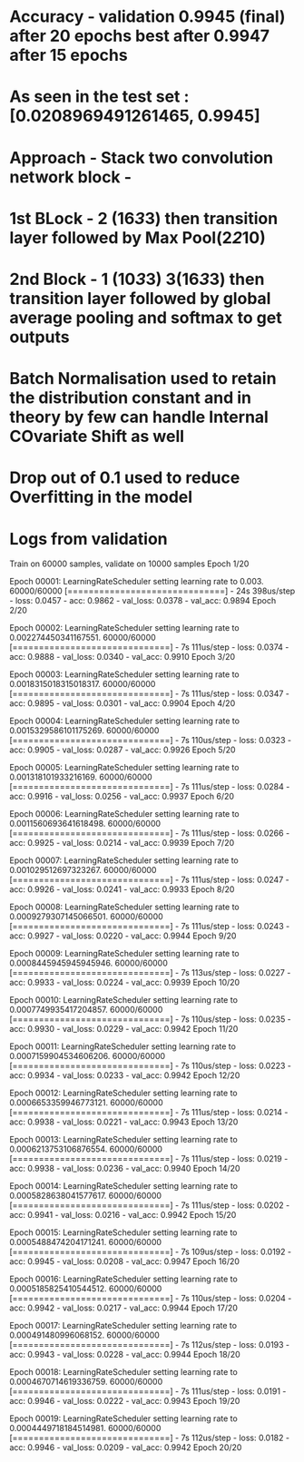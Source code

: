 # Accuracy - validation 0.9945 (final) after 20 epochs best after 0.9947 after 15 epochs
# As seen in the test set : [0.0208969491261465, 0.9945]
# Approach - Stack two convolution network block - 
# 1st BLock - 2 (16*3*3) then transition layer followed by Max Pool(2*2*10)
# 2nd Block - 1 (10*3*3) 3(16*3*3) then transition layer followed by global average pooling and softmax to get outputs
# Batch Normalisation used to retain the distribution constant and in theory by few can handle Internal COvariate Shift as well
# Drop out of 0.1 used to reduce Overfitting in the model
# Logs from validation 

Train on 60000 samples, validate on 10000 samples
Epoch 1/20

Epoch 00001: LearningRateScheduler setting learning rate to 0.003.
60000/60000 [==============================] - 24s 398us/step - loss: 0.0457 - acc: 0.9862 - val_loss: 0.0378 - val_acc: 0.9894
Epoch 2/20

Epoch 00002: LearningRateScheduler setting learning rate to 0.002274450341167551.
60000/60000 [==============================] - 7s 111us/step - loss: 0.0374 - acc: 0.9888 - val_loss: 0.0340 - val_acc: 0.9910
Epoch 3/20

Epoch 00003: LearningRateScheduler setting learning rate to 0.0018315018315018317.
60000/60000 [==============================] - 7s 111us/step - loss: 0.0347 - acc: 0.9895 - val_loss: 0.0301 - val_acc: 0.9904
Epoch 4/20

Epoch 00004: LearningRateScheduler setting learning rate to 0.0015329586101175269.
60000/60000 [==============================] - 7s 110us/step - loss: 0.0323 - acc: 0.9905 - val_loss: 0.0287 - val_acc: 0.9926
Epoch 5/20

Epoch 00005: LearningRateScheduler setting learning rate to 0.001318101933216169.
60000/60000 [==============================] - 7s 111us/step - loss: 0.0284 - acc: 0.9916 - val_loss: 0.0256 - val_acc: 0.9937
Epoch 6/20

Epoch 00006: LearningRateScheduler setting learning rate to 0.0011560693641618498.
60000/60000 [==============================] - 7s 111us/step - loss: 0.0266 - acc: 0.9925 - val_loss: 0.0214 - val_acc: 0.9939
Epoch 7/20

Epoch 00007: LearningRateScheduler setting learning rate to 0.001029512697323267.
60000/60000 [==============================] - 7s 111us/step - loss: 0.0247 - acc: 0.9926 - val_loss: 0.0241 - val_acc: 0.9933
Epoch 8/20

Epoch 00008: LearningRateScheduler setting learning rate to 0.0009279307145066501.
60000/60000 [==============================] - 7s 111us/step - loss: 0.0243 - acc: 0.9927 - val_loss: 0.0220 - val_acc: 0.9944
Epoch 9/20

Epoch 00009: LearningRateScheduler setting learning rate to 0.0008445945945945946.
60000/60000 [==============================] - 7s 113us/step - loss: 0.0227 - acc: 0.9933 - val_loss: 0.0224 - val_acc: 0.9939
Epoch 10/20

Epoch 00010: LearningRateScheduler setting learning rate to 0.0007749935417204857.
60000/60000 [==============================] - 7s 110us/step - loss: 0.0235 - acc: 0.9930 - val_loss: 0.0229 - val_acc: 0.9942
Epoch 11/20

Epoch 00011: LearningRateScheduler setting learning rate to 0.0007159904534606206.
60000/60000 [==============================] - 7s 110us/step - loss: 0.0223 - acc: 0.9934 - val_loss: 0.0233 - val_acc: 0.9942
Epoch 12/20

Epoch 00012: LearningRateScheduler setting learning rate to 0.0006653359946773121.
60000/60000 [==============================] - 7s 111us/step - loss: 0.0214 - acc: 0.9938 - val_loss: 0.0221 - val_acc: 0.9943
Epoch 13/20

Epoch 00013: LearningRateScheduler setting learning rate to 0.0006213753106876554.
60000/60000 [==============================] - 7s 111us/step - loss: 0.0219 - acc: 0.9938 - val_loss: 0.0236 - val_acc: 0.9940
Epoch 14/20

Epoch 00014: LearningRateScheduler setting learning rate to 0.0005828638041577617.
60000/60000 [==============================] - 7s 111us/step - loss: 0.0202 - acc: 0.9941 - val_loss: 0.0216 - val_acc: 0.9942
Epoch 15/20

Epoch 00015: LearningRateScheduler setting learning rate to 0.0005488474204171241.
60000/60000 [==============================] - 7s 109us/step - loss: 0.0192 - acc: 0.9945 - val_loss: 0.0208 - val_acc: 0.9947
Epoch 16/20

Epoch 00016: LearningRateScheduler setting learning rate to 0.0005185825410544512.
60000/60000 [==============================] - 7s 110us/step - loss: 0.0204 - acc: 0.9942 - val_loss: 0.0217 - val_acc: 0.9944
Epoch 17/20

Epoch 00017: LearningRateScheduler setting learning rate to 0.000491480996068152.
60000/60000 [==============================] - 7s 112us/step - loss: 0.0193 - acc: 0.9943 - val_loss: 0.0228 - val_acc: 0.9944
Epoch 18/20

Epoch 00018: LearningRateScheduler setting learning rate to 0.0004670714619336759.
60000/60000 [==============================] - 7s 111us/step - loss: 0.0191 - acc: 0.9946 - val_loss: 0.0222 - val_acc: 0.9943
Epoch 19/20

Epoch 00019: LearningRateScheduler setting learning rate to 0.0004449718184514981.
60000/60000 [==============================] - 7s 112us/step - loss: 0.0182 - acc: 0.9946 - val_loss: 0.0209 - val_acc: 0.9942
Epoch 20/20
